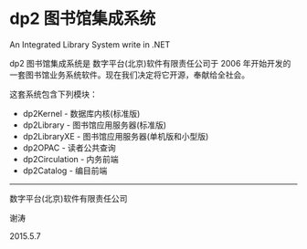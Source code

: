 # dp2 图书馆集成系统

An Integrated Library System write in .NET

dp2 图书馆集成系统是 数字平台(北京)软件有限责任公司于 2006 年开始开发的一套图书馆业务系统软件。现在我们决定将它开源，奉献给全社会。

这套系统包含下列模块：

* dp2Kernel - 数据库内核(标准版)
* dp2Library - 图书馆应用服务器(标准版)
* dp2LibraryXE - 图书馆应用服务器(单机版和小型版)
* dp2OPAC - 读者公共查询
* dp2Circulation - 内务前端
* dp2Catalog - 编目前端





---

数字平台(北京)软件有限责任公司

谢涛

2015.5.7



